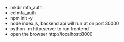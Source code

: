 - mkdir mfa_auth
- cd mfa_auth
- npm init -y
- node index.js, backend api will run at on port 30000
- python -m http.server to run frontend
- open the browser http://localhost:8000